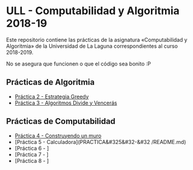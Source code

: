 # ULL - Computabilidad y Algoritmia 2018-19

Este repositorio contiene las prácticas de la asignatura «Computabilidad y Algoritmia» de la Universidad de La Laguna correspondientes al curso 2018-2019.

No se asegura que funcionen o que el código sea bonito :P


## Prácticas de Algoritmia

* [Práctica 2 - Estrategia Greedy](PRACTICA&#322&#32-&#32ESTRATEGIA&#32GREEDY/README.md)
* [Práctica 3 - Algoritmos Divide y Vencerás](PRACTICA&#323&#32-&#32ALGORITMO&#32DIVIDE&#32Y&#32VENCERÁS/README.md)

## Prácticas de Computabilidad

* [Práctica 4 - Construyendo un muro](PRACTICA%204%20-%20CONSTRUYENDO%20UN%20MURO/README.md)
* [Práctica 5 - Calculadora](PRACTICA&#325&#32-&#32      /README.md) 
* [Práctica 6 - ]
* [Práctica 7 - ]
* [Práctica 8 - ]